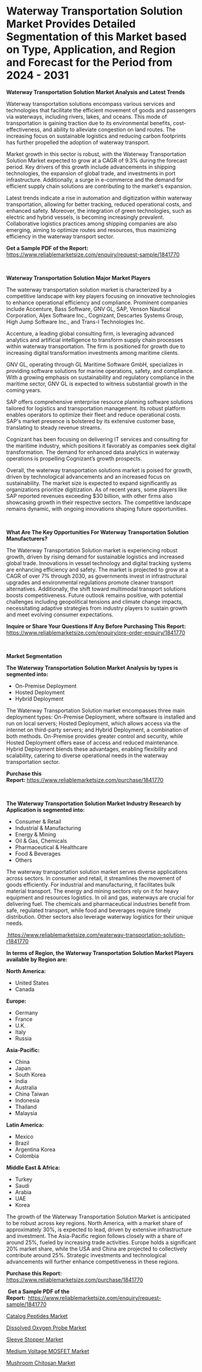 <p><h1>Waterway Transportation Solution Market Provides Detailed Segmentation of this Market based on Type, Application, and Region and Forecast for the Period from 2024 - 2031</h1></p><p><strong>Waterway Transportation Solution Market Analysis and Latest Trends</strong></p>
<p><p>Waterway transportation solutions encompass various services and technologies that facilitate the efficient movement of goods and passengers via waterways, including rivers, lakes, and oceans. This mode of transportation is gaining traction due to its environmental benefits, cost-effectiveness, and ability to alleviate congestion on land routes. The increasing focus on sustainable logistics and reducing carbon footprints has further propelled the adoption of waterway transport.</p><p>Market growth in this sector is robust, with the Waterway Transportation Solution Market expected to grow at a CAGR of 9.3% during the forecast period. Key drivers of this growth include advancements in shipping technologies, the expansion of global trade, and investments in port infrastructure. Additionally, a surge in e-commerce and the demand for efficient supply chain solutions are contributing to the market's expansion.</p><p>Latest trends indicate a rise in automation and digitization within waterway transportation, allowing for better tracking, reduced operational costs, and enhanced safety. Moreover, the integration of green technologies, such as electric and hybrid vessels, is becoming increasingly prevalent. Collaborative logistics practices among shipping companies are also emerging, aiming to optimize routes and resources, thus maximizing efficiency in the waterway transport sector.</p></p>
<p><strong>Get a Sample PDF of the Report:&nbsp;</strong> <a href="https://www.reliablemarketsize.com/enquiry/request-sample/1841770?utm_campaign=1721&utm_medium=2&utm_source=Github&utm_content=ia&utm_term=16102024&utm_id=waterway-transportation-solution">https://www.reliablemarketsize.com/enquiry/request-sample/1841770</a></p>
<p>&nbsp;</p>
<p><strong>Waterway Transportation Solution Major Market Players</strong></p>
<p><p>The waterway transportation solution market is characterized by a competitive landscape with key players focusing on innovative technologies to enhance operational efficiency and compliance. Prominent companies include Accenture, Bass Software, GNV GL, SAP, Venson Nautical Corporation, Aljex Software Inc., Cognizant, Descartes Systems Group, High Jump Software Inc., and Trans-I Technologies Inc.</p><p>Accenture, a leading global consulting firm, is leveraging advanced analytics and artificial intelligence to transform supply chain processes within waterway transportation. The firm is positioned for growth due to increasing digital transformation investments among maritime clients.</p><p>GNV GL, operating through GL Maritime Software GmbH, specializes in providing software solutions for marine operations, safety, and compliance. With a growing emphasis on sustainability and regulatory compliance in the maritime sector, GNV GL is expected to witness substantial growth in the coming years.</p><p>SAP offers comprehensive enterprise resource planning software solutions tailored for logistics and transportation management. Its robust platform enables operators to optimize their fleet and reduce operational costs. SAP's market presence is bolstered by its extensive customer base, translating to steady revenue streams.</p><p>Cognizant has been focusing on delivering IT services and consulting for the maritime industry, which positions it favorably as companies seek digital transformation. The demand for enhanced data analytics in waterway operations is propelling Cognizant’s growth prospects.</p><p>Overall, the waterway transportation solutions market is poised for growth, driven by technological advancements and an increased focus on sustainability. The market size is expected to expand significantly as organizations prioritize digitization. As of recent years, some players like SAP reported revenues exceeding $30 billion, with other firms also showcasing growth in their respective sectors. The competitive landscape remains dynamic, with ongoing innovations shaping future opportunities.</p></p>
<p>&nbsp;</p>
<p><strong>What Are The Key Opportunities For Waterway Transportation Solution Manufacturers?</strong></p>
<p><p>The Waterway Transportation Solution market is experiencing robust growth, driven by rising demand for sustainable logistics and increased global trade. Innovations in vessel technology and digital tracking systems are enhancing efficiency and safety. The market is projected to grow at a CAGR of over 7% through 2030, as governments invest in infrastructural upgrades and environmental regulations promote cleaner transport alternatives. Additionally, the shift toward multimodal transport solutions boosts competitiveness. Future outlook remains positive, with potential challenges including geopolitical tensions and climate change impacts, necessitating adaptive strategies from industry players to sustain growth and meet evolving consumer expectations.</p></p>
<p><strong>Inquire or Share Your Questions If Any Before Purchasing This Report:</strong> <a href="https://www.reliablemarketsize.com/enquiry/pre-order-enquiry/1841770?utm_campaign=1721&utm_medium=2&utm_source=Github&utm_content=ia&utm_term=16102024&utm_id=waterway-transportation-solution">https://www.reliablemarketsize.com/enquiry/pre-order-enquiry/1841770</a></p>
<p>&nbsp;</p>
<p><strong>Market Segmentation</strong></p>
<p><strong>The Waterway Transportation Solution Market Analysis by types is segmented into:</strong></p>
<p><ul><li>On-Premise Deployment</li><li>Hosted Deployment</li><li>Hybrid Deployment</li></ul></p>
<p><p>The Waterway Transportation Solution market encompasses three main deployment types: On-Premise Deployment, where software is installed and run on local servers; Hosted Deployment, which allows access via the internet on third-party servers; and Hybrid Deployment, a combination of both methods. On-Premise provides greater control and security, while Hosted Deployment offers ease of access and reduced maintenance. Hybrid Deployment blends these advantages, enabling flexibility and scalability, catering to diverse operational needs in the waterway transportation sector.</p></p>
<p><strong>Purchase this Report:&nbsp;</strong><a href="https://www.reliablemarketsize.com/purchase/1841770?utm_campaign=1721&utm_medium=2&utm_source=Github&utm_content=ia&utm_term=16102024&utm_id=waterway-transportation-solution">https://www.reliablemarketsize.com/purchase/1841770</a></p>
<p>&nbsp;</p>
<p><strong>The Waterway Transportation Solution Market Industry Research by Application is segmented into:</strong></p>
<p><ul><li>Consumer & Retail</li><li>Industrial & Manufacturing</li><li>Energy & Mining</li><li>Oil & Gas, Chemicals</li><li>Pharmaceutical & Healthcare</li><li>Food & Beverages</li><li>Others</li></ul></p>
<p><p>The waterway transportation solution market serves diverse applications across sectors. In consumer and retail, it streamlines the movement of goods efficiently. For industrial and manufacturing, it facilitates bulk material transport. The energy and mining sectors rely on it for heavy equipment and resources logistics. In oil and gas, waterways are crucial for delivering fuel. The chemicals and pharmaceutical industries benefit from safe, regulated transport, while food and beverages require timely distribution. Other sectors also leverage waterway logistics for their unique needs.</p></p>
<p><a href="https://www.reliablemarketsize.com/waterway-transportation-solution-r1841770?utm_campaign=1721&utm_medium=2&utm_source=Github&utm_content=ia&utm_term=16102024&utm_id=waterway-transportation-solution">&nbsp;https://www.reliablemarketsize.com/waterway-transportation-solution-r1841770</a></p>
<p><strong>In terms of Region, the Waterway Transportation Solution Market Players available by Region are:</strong></p>
<p>
    <p> <strong> North America: </strong>
        <ul>
            <li>United States</li>
            <li>Canada</li>
        </ul>
        </p> 
    <p> <strong> Europe: </strong>
        <ul>
            <li>Germany</li>
            <li>France</li>
            <li>U.K.</li>
            <li>Italy</li>
            <li>Russia</li>
        </ul>
        </p> 
    <p> <strong> Asia-Pacific: </strong>
        <ul>
            <li>China</li>
            <li>Japan</li>
            <li>South Korea</li>
            <li>India</li>
            <li>Australia</li>
            <li>China Taiwan</li>
            <li>Indonesia</li>
            <li>Thailand</li>
            <li>Malaysia</li>
        </ul>
        </p> 
    <p> <strong> Latin America: </strong>
        <ul>
            <li>Mexico</li>
            <li>Brazil</li>
            <li>Argentina Korea</li>
            <li>Colombia</li>
        </ul>
        </p> 
    <p> <strong> Middle East & Africa: </strong>
        <ul>
            <li>Turkey</li>
            <li>Saudi</li>
            <li>Arabia</li>
            <li>UAE</li>
            <li>Korea</li>
        </ul>
    </p>
    </p>
<p><p>The growth of the Waterway Transportation Solution Market is anticipated to be robust across key regions. North America, with a market share of approximately 30%, is expected to lead, driven by extensive infrastructure and investment. The Asia-Pacific region follows closely with a share of around 25%, fueled by increasing trade activities. Europe holds a significant 20% market share, while the USA and China are projected to collectively contribute around 25%. Strategic investments and technological advancements will further enhance competitiveness in these regions.</p></p>
<p><strong>Purchase this Report: </strong><a href="https://www.reliablemarketsize.com/purchase/1841770?utm_campaign=1721&utm_medium=2&utm_source=Github&utm_content=ia&utm_term=16102024&utm_id=waterway-transportation-solution">https://www.reliablemarketsize.com/purchase/1841770</a></p>
<p>&nbsp;<strong>Get a Sample PDF of the Report:&nbsp;&nbsp;</strong><a href="https://www.reliablemarketsize.com/enquiry/request-sample/1841770?utm_campaign=1721&utm_medium=2&utm_source=Github&utm_content=ia&utm_term=16102024&utm_id=waterway-transportation-solution">https://www.reliablemarketsize.com/enquiry/request-sample/1841770</a></p>
<p><strong></strong></p>
<p><p><a href="https://www.linkedin.com/pulse/global-catalog-peptides-industry-analysis-share-growth-trends-mrnkf?utm_campaign=1721&utm_medium=2&utm_source=Github&utm_content=ia&utm_term=16102024&utm_id=waterway-transportation-solution">Catalog Peptides Market</a></p><p><a href="https://issuu.com/reportprime-2/docs/dissolved-oxygen-probe-market-size-_a8fe93adb086c8?utm_campaign=1721&utm_medium=2&utm_source=Github&utm_content=ia&utm_term=16102024&utm_id=waterway-transportation-solution">Dissolved Oxygen Probe Market</a></p><p><a href="https://issuu.com/reportprime-2/docs/sleeve-stopper-market-size-2030.ppt_7d5d7b43f306ce?utm_campaign=1721&utm_medium=2&utm_source=Github&utm_content=ia&utm_term=16102024&utm_id=waterway-transportation-solution">Sleeve Stopper Market</a></p><p><a href="https://github.com/HobertDavis43/Market-Research-Report-List-1/blob/main/medium-voltage-mosfet-market.md?utm_campaign=1721&utm_medium=2&utm_source=Github&utm_content=ia&utm_term=16102024&utm_id=waterway-transportation-solution">Medium Voltage MOSFET Market</a></p><p><a href="https://www.linkedin.com/pulse/evolution-mushroom-chitosan-market-key-shifts-from-2024-2031-p3g8f?utm_campaign=1721&utm_medium=2&utm_source=Github&utm_content=ia&utm_term=16102024&utm_id=waterway-transportation-solution">Mushroom Chitosan Market</a></p></p>